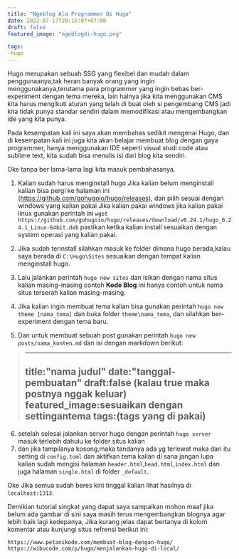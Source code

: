 ```yaml
---
title: "Ngeblog Ala Programmer Di Hugo"
date: 2022-07-17T20:15:07+07:00
draft: false
featured_image: "ngeblogdi-hugo.png"

tags:
-hugo
---
```


Hugo merupakan sebuah SSG yang flexibel dan mudah dalam penggunaanya,tak heran banyak orang
yang ingin menggunakanya,terutama para programmer yang ingin bebas ber-experiment dengan tema
mereka, lain halnya jika kita menggunakan CMS kita harus mengikuti aturan yang telah di buat
oleh si pengembang CMS jadi kita tidak punya standar sendiri dalam memodifikasi atau mengembangkan
ide yang kita punya.

Pada kesempatan kali ini saya akan membahas sedikit mengenai Hugo, dan di kesempatan kali ini juga
kita akan belajar membuat blog dengan gaya programmer, hanya menggunakan IDE seperti visual studi code
atau sublime text, kita sudah bisa menulis isi dari blog kita sendiri.

Oke tanpa ber lama-lama lagi kita masuk pembahasanya.

1. Kalian sudah harus menginstall hugo Jika kalian belum menginstall kalian bisa pergi ke halaman ini (https://github.com/gohugoio/hugo/releases),
   dan pilih sesuai dengan windows yang kalian pakai Jika kalian pakai windows jika kalian pakai linux gunakan perintah ini ``wget https://github.com/gohugoio/hugo/releases/download/v0.24.1/hugo_0.24.1_Linux-64bit.deb``
   pastikan ketika kalian install sesuaikan dengan system operasi yang kalian pakai.

2. Jika sudah terinstall silahkan masuk ke folder dimana hugo berada,kalau saya berada di ``C:\Hugo\Sites`` sesuaikan dengan tempat
   kalian menginstall hugo.

3. Lalu jalankan perintah ``hugo new sites`` dan isikan dengan nama situs kalian masing-masing contoh **Kode Blog** ini hanya contoh
   untuk nama situs terserah kalian masing-masing.

4. Jika kalian ingin membuat tema kalian bisa gunakan perintah ``hugo new theme [nama_tema]`` dan buka folder ``theme\nama_tema``,
   dan silahkan ber-experiment dengan tema baru.

5. Dan untuk membuat sebuah post gunakan perintah ``hugo new posts/nama_konten.md`` dan isi dengan markdown berikut:

>----
>title:"nama judul"
>date:"tanggal-pembuatan"
>draft:false (kalau true maka postnya nggak keluar)
>featured_image:sesuaikan dengan settingantema
>tags:(tags yang di pakai)
>----

6. setelah selesai jalankan server hugo dengan perintah ``hugo server`` masuk terlebih dahulu ke folder situs kalian
7. dan jika tampilanya kosong,maka tandanya ada yg terlewat maka dari itu setting di ``config.toml`` dan aktifkan 
   tema kalian di sana jangan lupa kalian sudah mengisi halaman ``header.html``,``head.html``,``index.html`` dan juga halaman ``single.html`` di folder
   ``_default``.

Oke Jika semua sudah beres kini tinggal kalian lihat hasilnya di ``localhost:1313``.

Demikian tutorial singkat yang dapat saya sampaikan mohon maaf jika belum ada gambar di sini saya masih terus
mengembangkan blognya agar lebih baik lagi kedepanya, Jika kurang jelas dapat bertanya di kolom komentar atau
kunjungi situs refrensi berikut ini:

``https://www.petanikode.com/membuat-blog-dengan-hugo/``
``https://wibucode.com/p/hugo/menjalankan-hugo-di-local/``




